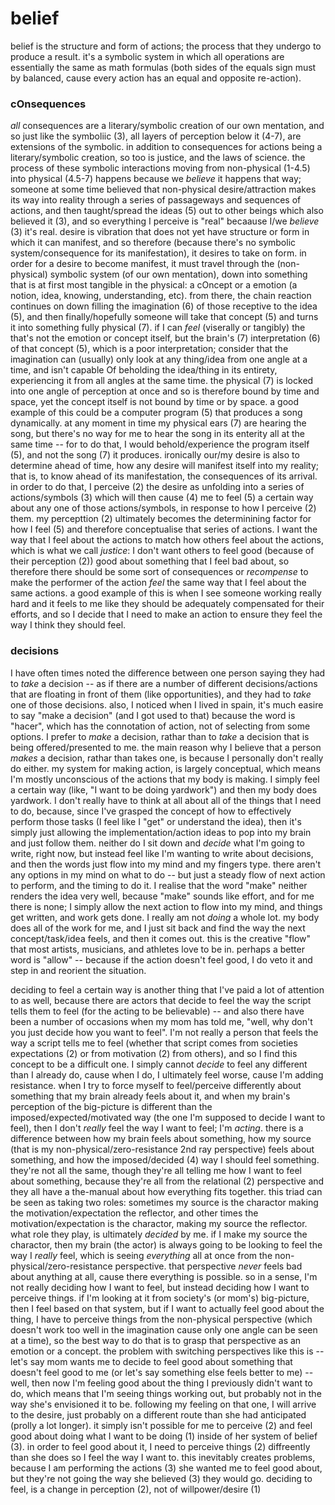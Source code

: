 # belief

belief is the structure and form of actions; the process that they undergo to produce a result. it's a symbolic system in which all operations are essentially the same as math formulas (both sides of the equals sign must by balanced, cause every action has an equal and opposite re-action).

### cOnsequences

*all* consequences are a literary/symbolic creation of our own mentation, and so just like the symboliic (3), all layers of perception below it (4-7), are extensions of the symbolic. in addition to consequences for actions being a literary/symbolic creation, so too is justice, and the laws of science. the process of these symbolic interactions moving from non-physical (1-4.5) into physical (4.5-7) happens because we *believe* it happens that way; someone at some time believed that non-physical desire/attraction makes its way into reality through a series of passageways and sequences of actions, and then taught/spread the ideas (5) out to other beings which also believed it (3), and so everything I perceive is "real" becaause I/we *believe* (3) it's real.
  desire is vibration that does not yet have structure or form in which it can manifest, and so therefore (because there's no symbolic system/consequence for its manifestation), it desires to take on form. in order for a desire to become manifest, it must travel through the (non-physical) symbolic system (of our own mentation), down into something that is at first most tangible in the physical: a cOncept or a emotion (a notion, idea, knowing, understanding, etc). from there, the chain reaction continues on down filling the imagination (6) of those receptive to the idea (5), and then finally/hopefully someone will take that concept (5) and turns it into something fully physical (7).
    if I can *feel* (viserally or tangibly) the that's not the emotion or concept itself, but the brain's (7) interpretation (6) of that concept (5), which is a poor interpretation; consider that the imagination can (usually) only look at any thing/idea from one angle at a time, and isn't capable Of beholding the idea/thing in its entirety, experiencing it from all angles at the same time. the physical (7) is locked into one angle of perception at once and so is therefore bound by time and space, yet the concept itself is not bound by time or by space. a good example of this could be a computer program (5) that produces a song dynamically. at any moment in time my physical ears (7) are hearing the song, but there's no way for me to hear the song in its enterity all at the same time -- for to do that, I would behold/experience the program itself (5), and not the song (7) it produces.
  ironically our/my desire is also to determine ahead of time, how any desire will manifest itself into my reality; that is, to know ahead of its manifestation, the consequences of its arrival. in order to do that, I perceive (2) the desire as unfolding into a series of actions/symbols (3) which will then cause (4) me to feel (5) a certain way about any one of those actions/symbols, in response to how I perceive (2) them.
    my percepttion (2) ultimately becomes the determinining factor for how I feel (5) and therefore conceptualise that series of actions. I want the way that I feel about the actions to match how others feel about the actions, which is what we call *justice*: I don't want others to feel good (because of their perception (2)) good about something that I feel bad about, so therefore there should be some sort of consequences or *recompense* to make the performer of the action *feel* the same way that I feel about the same actions.
      a good example of this is when I see someone working really hard and it feels to me like they should be adequately compensated for their efforts, and so I decide that I need to make an action to ensure they feel the way I think they should feel.

### decisions

I have often times noted the difference between one person saying they had to *take* a decision -- as if there are a number of different decisions/actions that are floating in front of them (like opportunities), and they had to *take* one of those decisions. also, I noticed when I lived in spain, it's much easire to say "make a decision" (and I got used to that) because the word is "hacer", which has the connotation of action, not of selecting from some options. I prefer to *make* a decision, rathar than to *take* a decision that is being offered/presented to me.
  the main reason why I believe that a person *makes* a decision, rathar than takes one, is because I personally don't really do either. my system for making action, is largely conceptual, which means I'm mostly unconscious of the actions that my body is making. I simply feel a certain way (like, "I want to be doing yardwork") and then my body does yardwork. I don't really have to think at all about all of the things that I need to do, because, since I've grasped the concept of how to effectively perform those tasks (I feel like I "get" or understand the idea), then it's simply just allowing the implementation/action ideas to pop into my brain and just follow them. neither do I sit down and *decide* what I'm going to write, right now, but instead feel like I'm wanting to write about decisions, and then the words just flow into my mind and my fingers type. there aren't any options in my mind on what to do -- but just a steady flow of next action to perform, and the timing to do it.
    I realise that the word "make" neither renders the idea very well, because "make" sounds like effort, and for me there is none; I simply allow the next action to flow into my mind, and things get written, and work gets done. I really am not *doing* a whole lot. my body does all of the work for me, and I just sit back and find the way the next concept/task/idea feels, and then it comes out. this is the creative "flow" that most artists, musicians, and athletes love to be in. perhaps a better word is "allow" -- because if the action doesn't feel good, I do veto it and step in and reorient the situation.

deciding to feel a certain way is another thing that I've paid a lot of attention to as well, because there are actors that decide to feel the way the script tells them to feel (for the acting to be believable) -- and also there have been a number of occasions when my mom has told me, "well, why don't you just decide how you want to feel". I'm not really a person that feels the way a script tells me to feel (whether that script comes from societies expectations (2) or from motivation (2) from others), and so I find this concept to be a difficult one. I simply cannot *decide* to feel any different than I already do, cause when I do, I ultimately feel worse, cause I'm adding resistance.
  when I try to force myself to feel/perceive differently about something that my brain already feels about it, and when my brain's perception of the big-picture is different than the imposed/expected/motivated way (the one I'm supposed to decide I want to feel), then I don't *really* feel the way I want to feel; I'm *acting*.
  there is a difference between how my brain feels about something, how my source (that is my non-physical/zero-resistance 2nd ray perspective) feels about something, and how the imposed/decided (4) way I should feel something. they're not all the same, though they're all telling me how I want to feel about something, because they're all from the relational (2) perspective and they all have a the-manual about how everything fits together.
    this triad can be seen as taking two roles: sometimes my source is the charactor making the motivation/expectation the reflector, and other times the motivation/expectation is the charactor, making my source the reflector. what role they play, is ultimately *decided* by me.
    if I make my source the charactor, then my brain (the actor) is always going to be looking to feel the way I *really* feel, which is seeing *everything* all at once from the non-physical/zero-resistance perspective. that perspective *never* feels bad about anything at all, cause there everything is possible.
  so in a sense, I'm not really deciding how I want to feel, but instead deciding how I want to perceive things. if I'm looking at it from society's (or mom's) big-picture, then I feel based on that system, but if I want to actually feel good about the thing, I have to perceive things from the non-physical perspective (which doesn't work too well in the imagination cause only one angle can be seen at a time), so the best way to do that is to grasp that perspective as an emotion or a concept.
    the problem with switching perspectives like this is -- let's say mom wants me to decide to feel good about something that doesn't feel good to me (or let's say something else feels better to me) -- well, then now I'm feeling good about the thing I previously didn't want to do, which means that I'm seeing things working out, but probably not in the way she's envisioned it to be. following my feeling on that one, I will arrive to the desire, just probably on a different route than she had anticipated (prolly a lot longer). it simply isn't possible for me to perceive (2) and feel good about doing what I want to be doing (1) inside of her system of belief (3). in order to feel good about it, I need to perceive things (2) diffreently than she does so I feel the way I want to. this inevitably creates problems, because I am performing the actions (3) she wanted me to feel good about, but they're not going the way she believed (3) they would go.
deciding to feel, is a change in perception (2), not of willpower/desire (1)
